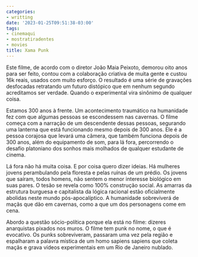 ```yaml
---
categories:
- writting
date: '2023-01-25T09:51:38-03:00'
tags:
- cinemaqui
- mostratiradentes
- movies
title: Xama Punk
---
```


Este filme, de acordo com o diretor João Maia Peixoto, demorou oito anos para ser feito, contou com a colaboração criativa de muita gente e custou 16k reais, usados com muito esforço. O resultado é uma série de gravações desfocadas retratando um futuro distópico que em nenhum segundo acreditamos ser verdade. Quando o experimental vira sinônimo de qualquer coisa.

Estamos 300 anos à frente. Um acontecimento traumático na humanidade fez com que algumas pessoas se escondessem nas cavernas. O filme começa com a narração de um descendente dessas pessoas, segurando uma lanterna que está funcionando mesmo depois de 300 anos. Ele é a pessoa corajosa que levará uma câmera, que também funciona depois de 300 anos, além do equipamento de som, para lá fora, percorrendo o desafio platoniano dos sonhos mais molhados de qualquer estudante de cinema.

Lá fora não há muita coisa. E por coisa quero dizer ideias. Há mulheres jovens perambulando pela floresta e pelas ruínas de um prédio. Os jovens que saíram, todos homens, não sentem o menor interesse biológico em suas pares. O tesão se revela como 100% construção social. As amarras da estrutura burguesa e capitalista da lógica racional estão oficialmente abolidas neste mundo pós-apocalíptico. A humanidade sobreviverá de maçãs que dão em cavernas, como a que um dos personagens come em cena.

Abordo a questão sócio-política porque ela está no filme: dizeres anarquistas pixados nos muros. O filme tem punk no nome, o que é evocativo. Os punks sobreviveram, passaram uma vez pela região e espalharam a palavra mística de um homo sapiens sapiens que coleta maçãs e grava vídeos experimentais em um Rio de Janeiro nublado.

